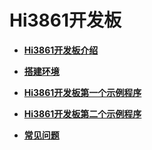 # Hi3861开发板<a name="ZH-CN_TOPIC_0000001053179263"></a>

-   **[Hi3861开发板介绍](Hi3861开发板介绍.md)**  

-   **[搭建环境](搭建环境.md)**  

-   **[Hi3861开发板第一个示例程序](Hi3861开发板第一个示例程序.md)**  

-   **[Hi3861开发板第二个示例程序](Hi3861开发板第二个示例程序.md)**  

-   **[常见问题](常见问题.md)**  



